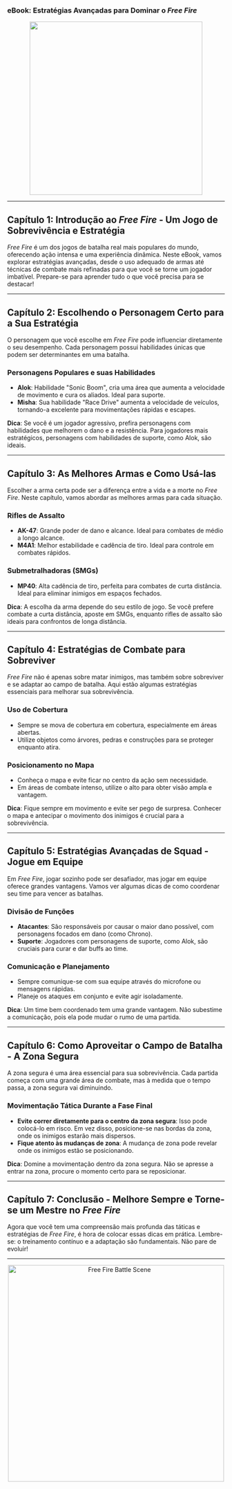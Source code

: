 ### **eBook: Estratégias Avançadas para Dominar o *Free Fire***

<p align="center">
    <img src="./assets/cover.png" width="400" />
</p>

---

## **Capítulo 1: Introdução ao *Free Fire* - Um Jogo de Sobrevivência e Estratégia**

*Free Fire* é um dos jogos de batalha real mais populares do mundo, oferecendo ação intensa e uma experiência dinâmica. Neste eBook, vamos explorar estratégias avançadas, desde o uso adequado de armas até técnicas de combate mais refinadas para que você se torne um jogador imbatível. Prepare-se para aprender tudo o que você precisa para se destacar!

---

## **Capítulo 2: Escolhendo o Personagem Certo para a Sua Estratégia**

O personagem que você escolhe em *Free Fire* pode influenciar diretamente o seu desempenho. Cada personagem possui habilidades únicas que podem ser determinantes em uma batalha.

### **Personagens Populares e suas Habilidades**

- **Alok**: Habilidade "Sonic Boom", cria uma área que aumenta a velocidade de movimento e cura os aliados. Ideal para suporte.
- **Misha**: Sua habilidade "Race Drive" aumenta a velocidade de veículos, tornando-a excelente para movimentações rápidas e escapes.

**Dica**: Se você é um jogador agressivo, prefira personagens com habilidades que melhorem o dano e a resistência. Para jogadores mais estratégicos, personagens com habilidades de suporte, como Alok, são ideais.

---

## **Capítulo 3: As Melhores Armas e Como Usá-las**

Escolher a arma certa pode ser a diferença entre a vida e a morte no *Free Fire*. Neste capítulo, vamos abordar as melhores armas para cada situação.

### **Rifles de Assalto**

- **AK-47**: Grande poder de dano e alcance. Ideal para combates de médio a longo alcance.
- **M4A1**: Melhor estabilidade e cadência de tiro. Ideal para controle em combates rápidos.

### **Submetralhadoras (SMGs)**

- **MP40**: Alta cadência de tiro, perfeita para combates de curta distância. Ideal para eliminar inimigos em espaços fechados.

**Dica**: A escolha da arma depende do seu estilo de jogo. Se você prefere combate a curta distância, aposte em SMGs, enquanto rifles de assalto são ideais para confrontos de longa distância.

---

## **Capítulo 4: Estratégias de Combate para Sobreviver**

*Free Fire* não é apenas sobre matar inimigos, mas também sobre sobreviver e se adaptar ao campo de batalha. Aqui estão algumas estratégias essenciais para melhorar sua sobrevivência.

### **Uso de Cobertura**

- Sempre se mova de cobertura em cobertura, especialmente em áreas abertas.
- Utilize objetos como árvores, pedras e construções para se proteger enquanto atira.

### **Posicionamento no Mapa**

- Conheça o mapa e evite ficar no centro da ação sem necessidade.
- Em áreas de combate intenso, utilize o alto para obter visão ampla e vantagem.

**Dica**: Fique sempre em movimento e evite ser pego de surpresa. Conhecer o mapa e antecipar o movimento dos inimigos é crucial para a sobrevivência.

---

## **Capítulo 5: Estratégias Avançadas de Squad - Jogue em Equipe**

Em *Free Fire*, jogar sozinho pode ser desafiador, mas jogar em equipe oferece grandes vantagens. Vamos ver algumas dicas de como coordenar seu time para vencer as batalhas.

### **Divisão de Funções**

- **Atacantes**: São responsáveis por causar o maior dano possível, com personagens focados em dano (como Chrono).
- **Suporte**: Jogadores com personagens de suporte, como Alok, são cruciais para curar e dar buffs ao time.

### **Comunicação e Planejamento**

- Sempre comunique-se com sua equipe através do microfone ou mensagens rápidas.
- Planeje os ataques em conjunto e evite agir isoladamente.

**Dica**: Um time bem coordenado tem uma grande vantagem. Não subestime a comunicação, pois ela pode mudar o rumo de uma partida.

---

## **Capítulo 6: Como Aproveitar o Campo de Batalha - A Zona Segura**

A zona segura é uma área essencial para sua sobrevivência. Cada partida começa com uma grande área de combate, mas à medida que o tempo passa, a zona segura vai diminuindo.

### **Movimentação Tática Durante a Fase Final**

- **Evite correr diretamente para o centro da zona segura**: Isso pode colocá-lo em risco. Em vez disso, posicione-se nas bordas da zona, onde os inimigos estarão mais dispersos.
- **Fique atento às mudanças de zona**: A mudança de zona pode revelar onde os inimigos estão se posicionando.

**Dica**: Domine a movimentação dentro da zona segura. Não se apresse a entrar na zona, procure o momento certo para se reposicionar.

---

## **Capítulo 7: Conclusão - Melhore Sempre e Torne-se um Mestre no *Free Fire***

Agora que você tem uma compreensão mais profunda das táticas e estratégias de *Free Fire*, é hora de colocar essas dicas em prática. Lembre-se: o treinamento contínuo e a adaptação são fundamentais. Não pare de evoluir!

---

<p align="center">
    <img 
      src="https://www.example.com/cover-image.jpg" 
      width="500" 
      alt="Free Fire Battle Scene"
    />
</p>

